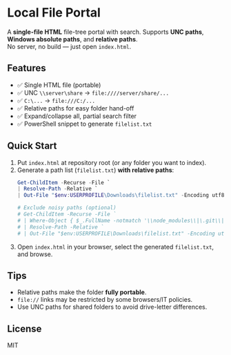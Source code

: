 # Local File Portal

A **single-file HTML** file-tree portal with search. Supports **UNC paths**, **Windows absolute paths**, and **relative paths**.  
No server, no build — just open `index.html`.

## Features
- ✅ Single HTML file (portable)
- ✅ UNC `\\server\share` → `file:////server/share/...`
- ✅ `C:\...` → `file:///C:/...`
- ✅ Relative paths for easy folder hand-off
- ✅ Expand/collapse all, partial search filter
- ✅ PowerShell snippet to generate `filelist.txt`

## Quick Start
1. Put `index.html` at repository root (or any folder you want to index).
2. Generate a path list (`filelist.txt`) **with relative paths**:
   ```powershell
   Get-ChildItem -Recurse -File `
   | Resolve-Path -Relative `
   | Out-File "$env:USERPROFILE\Downloads\filelist.txt" -Encoding utf8

   # Exclude noisy paths (optional)
   # Get-ChildItem -Recurse -File `
   # | Where-Object { $_.FullName -notmatch '\\node_modules\\|\.git\\|\\~\$' } `
   # | Resolve-Path -Relative `
   # | Out-File "$env:USERPROFILE\Downloads\filelist.txt" -Encoding utf8
   ```
3. Open `index.html` in your browser, select the generated `filelist.txt`, and browse.

## Tips
- Relative paths make the folder **fully portable**.
- `file://` links may be restricted by some browsers/IT policies.
- Use UNC paths for shared folders to avoid drive-letter differences.

## License
MIT
